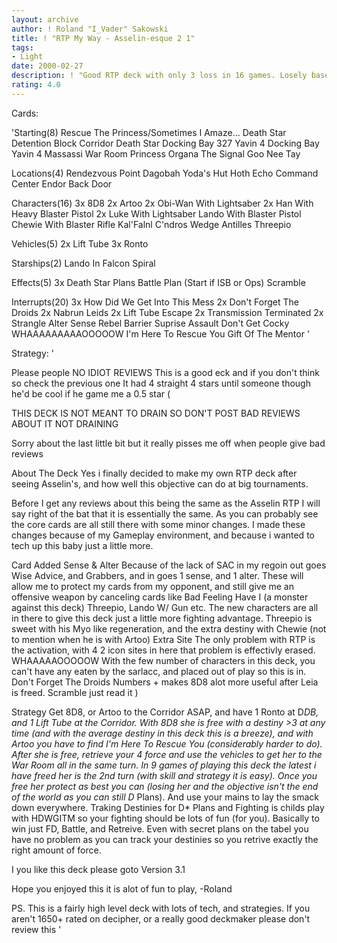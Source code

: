 ```yaml
---
layout: archive
author: ! Roland "I_Vader" Sakowski
title: ! "RTP My Way - Asselin-esque 2 1"
tags:
- Light
date: 2000-02-27
description: ! "Good RTP deck with only 3 loss in 16 games. Losely based on Raphael Asselin's deck that he got 4th at Origins last year with."
rating: 4.0
---
```

Cards: 

'Starting(8)
Rescue The Princess/Sometimes I Amaze...
Death Star Detention Block Corridor
Death Star Docking Bay 327
Yavin 4 Docking Bay
Yavin 4 Massassi War Room
Princess Organa
The Signal
Goo Nee Tay

Locations(4)
Rendezvous Point
Dagobah Yoda's Hut
Hoth Echo Command Center
Endor Back Door

Characters(16)
3x 8D8
2x Artoo
2x Obi-Wan With Lightsaber
2x Han With Heavy Blaster Pistol
2x Luke With Lightsaber
Lando With Blaster Pistol
Chewie With Blaster Rifle
Kal'Falnl C'ndros
Wedge Antilles
Threepio

Vehicles(5)
2x Lift Tube
3x Ronto

Starships(2)
Lando In Falcon
Spiral

Effects(5)
3x Death Star Plans
Battle Plan (Start if ISB or Ops)
Scramble

Interrupts(20)
3x How Did We Get Into This Mess
2x Don't Forget The Droids
2x Nabrun Leids
2x Lift Tube Escape
2x Transmission Terminated
2x Strangle
Alter
Sense
Rebel Barrier
Suprise Assault
Don't Get Cocky
WHAAAAAAAAAOOOOOW
I'm Here To Rescue You
Gift Of The Mentor  '

Strategy: '

Please people NO IDIOT REVIEWS This is a good eck and if you don't think so check the previous one It had 4 straight 4 stars until someone though he'd be cool if he game me a 0.5 star (

THIS DECK IS NOT MEANT TO DRAIN SO DON'T POST BAD REVIEWS ABOUT IT NOT DRAINING

Sorry about the last little bit but it really pisses me off when people give bad reviews

About The Deck
Yes i finally decided to make my own RTP deck after seeing Asselin's, and how well this objective can do at big tournaments.

Before I get any reviews about this being the same as the Asselin RTP I will say right of the bat that it is essentially the same. As you can probably see the core cards are all still there with some minor changes. I made these changes because of my Gameplay environment, and because i wanted to tech up this baby just a little more.

Card Added
Sense & Alter Because of the lack of SAC in my regoin out goes Wise Advice, and Grabbers, and in goes 1 sense, and 1 alter. These will allow me to protect my cards from my opponent, and still give me an offensive weapon by canceling cards like Bad Feeling Have I (a monster against this deck)
Threepio, Lando W/ Gun etc. The new characters are all in there to give this deck just a little more fighting advantage. Threepio is sweet with his Myo like regeneration, and the extra destiny with Chewie (not to mention when he is with Artoo)
Extra Site The only problem with RTP is the activation, with 4 2 icon sites in here that problem is effectivly erased.
WHAAAAAOOOOOW With the few number of characters in this deck, you can't have any eaten by the sarlacc, and placed out of play so this is in.
Don't Forget The Droids Numbers + makes 8D8 alot more useful after Leia is freed.
Scramble just read it )

Strategy
Get 8D8, or Artoo to the Corridor ASAP, and have 1 Ronto at D*DB, and 1 Lift Tube at the Corridor. With 8D8 she is free with a destiny >3 at any time (and with the average destiny in this deck this is a breeze), and with Artoo you have to find I'm Here To Rescue You (considerably harder to do). After she is free, retrieve your 4 force and use the vehicles to get her to the War Room all in the same turn.
In 9 games of playing this deck the latest i have freed her is the 2nd turn (with skill and strategy it is easy).
Once you free her protect as best you can (losing her and the objective isn't the end of the world as you can still D* Plans). And use your mains to lay the smack down everywhere. Traking Destinies for D* Plans and Fighting is childs play with HDWGITM so your fighting should be lots of fun (for you). Basically to win just FD, Battle, and Retreive. Even with secret plans on the tabel you have no problem as you can track your destinies so you retrive exactly the right amount of force.

I you like this deck please goto  Version 3.1

Hope you enjoyed this it is alot of fun to play,
-Roland

PS. This is a fairly high level deck with lots of tech, and strategies. If you aren't 1650+ rated on decipher, or a really good deckmaker please don't review this	'